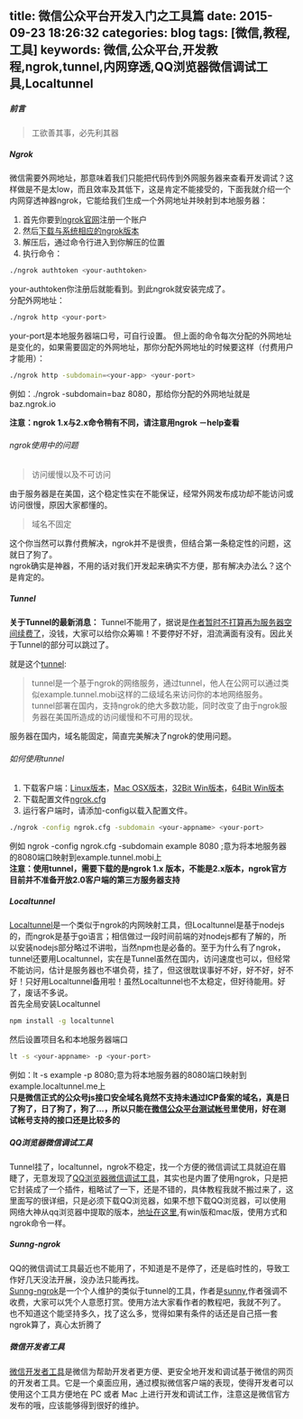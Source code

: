 title: 微信公众平台开发入门之工具篇
date: 2015-09-23 18:26:32
categories: blog
tags: [微信,教程,工具]
keywords: 微信,公众平台,开发教程,ngrok,tunnel,内网穿透,QQ浏览器微信调试工具,Localtunnel
---
##### 前言
> 工欲善其事，必先利其器

##### Ngrok
微信需要外网地址，那意味着我们只能把代码传到外网服务器来查看开发调试？这样做是不是太low，而且效率及其低下，这是肯定不能接受的，下面我就介绍一个内网穿透神器ngrok，它能给我们生成一个外网地址并映射到本地服务器：  

1. 首先你要到[ngrok官网](https://ngrok.com)注册一个账户  
2. 然后[下载与系统相应的ngrok版本](https://ngrok.com/download)
3. 解压后，通过命令行进入到你解压的位置
4. 执行命令：

```bash
./ngrok authtoken <your-authtoken>
```
your-authtoken你注册后就能看到。到此ngrok就安装完成了。    
分配外网地址：

```bash
./ngrok http <your-port>
```
your-port是本地服务器端口号，可自行设置。
但上面的命令每次分配的外网地址是变化的，如果需要固定的外网地址，那你分配外网地址的时候要这样（付费用户才能用）：

```bash
./ngrok http -subdomain=<your-app> <your-port>
```
例如：./ngrok -subdomain=baz 8080，那给你分配的外网地址就是baz.ngrok.io  
<!--more-->  
**注意：ngrok 1.x与2.x命令稍有不同，请注意用ngrok －help查看**
###### ngrok使用中的问题
> 访问缓慢以及不可访问
 
由于服务器是在美国，这个稳定性实在不能保证，经常外网发布成功却不能访问或访问很慢，原因大家都懂的。 
> 域名不固定

这个你当然可以靠付费解决，ngrok并不是很贵，但结合第一条稳定性的问题，这就日了狗了。  
ngrok确实是神器，不用的话对我们开发起来确实不方便，那有解决办法么？这个是肯定的。
##### Tunnel
**关于Tunnel的最新消息：**
Tunnel不能用了，据说是[作者暂时不打算再为服务器空间续费了](http://v2ex.com/t/148279?p=2)，没钱，大家可以给你众筹嘛！不要停好不好，泪流满面有没有。因此关于Tunnel的部分可以跳过了。
    
就是这个[tunnel](http://www.tunnel.mobi/):
> tunnel是一个基于ngrok的网络服务，通过tunnel，他人在公网可以通过类似example.tunnel.mobi这样的二级域名来访问你的本地网络服务。   
tunnel部署在国内，支持ngrok的绝大多数功能，同时改变了由于ngrok服务器在美国所造成的访问缓慢和不可用的现状。

服务器在国内，域名能固定，简直完美解决了ngrok的使用问题。
###### 如何使用tunnel
1. 下载客户端：[Linux版本](https://ngrokd.b0.upaiyun.com/clients/ngrok_for_linux.zip)，[Mac OSX版本](https://ngrokd.b0.upaiyun.com/clients/ngrok_for_macosx.zip)，[32Bit Win版本](https://ngrokd.b0.upaiyun.com/clients/ngrok_for_win.zip)，[64Bit Win版本](https://ngrokd.b0.upaiyun.com/clients/ngrok_for_win_64bit.zip)
2. 下载配置文件[ngrok.cfg](https://ngrokd.b0.upaiyun.com/ngrok.cfg)
3. 运行客户端时，请添加-config以载入配置文件。

```bash
./ngrok -config ngrok.cfg -subdomain <your-appname> <your-port>
```
例如 ngrok -config ngrok.cfg -subdomain example 8080 ;意为将本地服务器的8080端口映射到example.tunnel.mobi上  
**注意：使用tunnel，需要下载的是ngrok 1.x 版本，不能是2.x版本，ngrok官方目前并不准备开放2.0客户端的第三方服务器支持**  
##### Localtunnel
[Localtunnel](http://localtunnel.me)是一个类似于ngrok的内网映射工具，但Localtunnel是基于nodejs的，而ngrok是基于go语言；相信做过一段时间前端的对nodejs都有了解的，所以安装nodejs部分略过不讲啦，当然npm也是必备的。至于为什么有了ngrok，tunnel还要用Localtunnel，实在是Tunnel虽然在国内，访问速度也可以，但经常不能访问，估计是服务器也不堪负荷，挂了，但这很耽误事好不好，好不好，好不好！只好用Localtunnel备用啦！虽然Localtunnel也不太稳定，但好待能用。好了，废话不多说。  
首先全局安装Localtunnel  

```bash
npm install -g localtunnel
```
然后设置项目名和本地服务器端口

```bash
lt -s <your-appname> -p <your-port>
```
例如：lt -s example -p 8080;意为将本地服务器的8080端口映射到example.localtunnel.me上  
**只是微信正式的公众号js接口安全域名竟然不支持未通过ICP备案的域名，真是日了狗了，日了狗了，狗了...，所以只能在[微信公众平台测试帐号](http://mp.weixin.qq.com/debug/cgi-bin/sandbox?t=sandbox/login)里使用，好在测试帐号支持的接口还是比较多的**
##### QQ浏览器微信调试工具 
Tunnel挂了，localtunnel，ngrok不稳定，找一个方便的微信调试工具就迫在眉睫了，无意发现了[QQ浏览器微信调试工具](http://blog.qqbrowser.cc/wei-xin-gong-zhong-hao-ben-di-diao-shi/)，其实也是内置了使用ngrok，只是把它封装成了一个插件，粗略试了一下，还是不错的，具体教程我就不搬过来了，这里面写的很详细，只是必须下载QQ浏览器，如果不想下载QQ浏览器，可以使用网络大神从qq浏览器中提取的版本，[地址在这里](https://www.v2ex.com/t/233380),有win版和mac版，使用方式和ngrok命令一样。
##### Sunng-ngrok
QQ的微信调试工具最近也不能用了，不知道是不是停了，还是临时性的，导致工作好几天没法开展，没办法只能再找。  
[Sunng-ngrok](http://www.ngrok.cc/)是一个个人维护的类似于tunnel的工具，作者是[sunny](http://www.sunnyos.com/),作者强调不收费，大家可以凭个人意愿打赏。使用方法大家看作者的教程吧，我就不列了。  
也不知道这个能坚持多久，找了这么多，觉得如果有条件的话还是自己搭一套ngrok算了，真心太折腾了
##### 微信开发者工具
[微信开发者工具](http://mp.weixin.qq.com/wiki/10/e5f772f4521da17fa0d7304f68b97d7e.html)是微信为帮助开发者更方便、更安全地开发和调试基于微信的网页的开发者工具。它是一个桌面应用，通过模拟微信客户端的表现，使得开发者可以使用这个工具方便地在 PC 或者 Mac 上进行开发和调试工作，注意这是微信官方发布的哦，应该能够得到很好的维护。